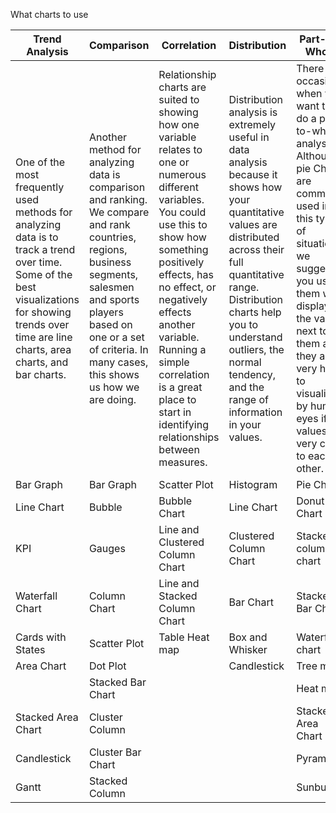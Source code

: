 What charts to use

| **Trend Analysis**                                           | **Comparison**                                               | **Correlation**                                              | **Distribution**                                             | **Part-to-Whole**                                            |
| ------------------------------------------------------------ | ------------------------------------------------------------ | ------------------------------------------------------------ | ------------------------------------------------------------ | ------------------------------------------------------------ |
| One of the most frequently used methods for analyzing data is to track a trend over time. Some of the best visualizations for showing trends over time are line charts, area charts, and bar charts. | Another method for analyzing data is comparison and ranking. We compare and rank countries, regions, business segments, salesmen and sports players based on one or a set of criteria. In many cases, this shows us how we are doing. | Relationship charts are suited to showing how one variable relates to one or numerous different variables. You could use this to show how something positively effects, has no effect, or negatively effects another variable. Running a simple correlation is a great place to start in identifying relationships between measures. | Distribution analysis is extremely useful in data analysis because it shows how your quantitative values are distributed across their full quantitative range. Distribution charts help you to understand outliers, the normal tendency, and the range of information in your values. | There are occasions when you want to do a part-to-whole analysis. Although pie Charts are commonly used in this type of situation, we suggest you use them with displaying the values next to them as they are very hard to visualize by human eyes if the values are very close to each other. |
| Bar Graph                                                    | Bar Graph                                                    | Scatter Plot                                                 | Histogram                                                    | Pie Chart                                                    |
| Line Chart                                                   | Bubble                                                       | Bubble Chart                                                 | Line Chart                                                   | Donut Chart                                                  |
| KPI                                                          | Gauges                                                       | Line and Clustered Column Chart                              | Clustered Column Chart                                       | Stacked column chart                                         |
| Waterfall Chart                                              | Column Chart                                                 | Line and Stacked Column Chart                                | Bar Chart                                                    | Stacked Bar Chart                                            |
| Cards with States                                            | Scatter Plot                                                 | Table Heat map                                               | Box and Whisker                                              | Waterfall chart                                              |
| Area Chart                                                   | Dot Plot                                                     |                                                              | Candlestick                                                  | Tree map                                                     |
|                                                              | Stacked Bar Chart                                            |                                                              |                                                              | Heat map                                                     |
| Stacked Area Chart                                           | Cluster Column                                               |                                                              |                                                              | Stacked Area Chart                                           |
| Candlestick                                                  | Cluster Bar Chart                                            |                                                              |                                                              | Pyramid                                                      |
| Gantt                                                        | Stacked Column                                               |                                                              |                                                              | Sunburst                                                     |

